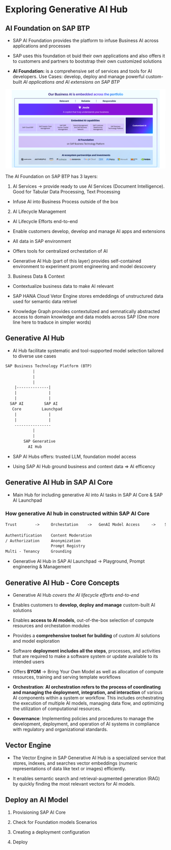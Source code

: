 # Exploring Generative AI Hub

## AI Foundation on SAP BTP

- SAP AI Foundation provides the platform to infuse Business AI across applications and processes

- SAP uses this foundation ot buid their own applications and also offers it to customers and partners to bootstrap their own customized solutions

- **AI Foundation:** is a comprehensive set of services and tools for AI developers. Use Cases: develop, deploy and manage powerful custom-built *AI applications and AI extensions on SAP BTP*

![SAP_AI_BUSINESS_SUITE](../img/1_SAP_AI_Business.png)

The AI Foundation on SAP BTP has 3 layers:

1. AI Services -> provide ready to use AI Services (Document Intelligence). Good for Tabular Data Processing, Text Processing

- Infuse AI into Business Process outside of the box

2. AI Lifecycle Management

- AI Lifecycle Efforts end-to-end

- Enable customers develop, develop and manage AI apps and extensions

- All data in SAP environment

- Offers tools for centralized orchestation of AI

- Generative AI Hub (part of this layer) provides self-contained environment to experiment promt engineering and model descovery

3. Business Data & Context

- Contextualize business data to make AI relevant

- SAP HANA Cloud Vetor Engine stores emdeddings of unstructured data used for semantic data retrivel

- Knowledge Graph provides contextulized and semnatically abstracted access to domain knowledge and data models across SAP (One more line here to traduce in simpler words)

## Generative AI Hub

- AI Hub facilitate systematic and tool-supported model selection tailored to diverse use cases

```txt
SAP Business Technology Platform (BTP)
            |
            |
            |
    |--------------|
    |              |
    |              |
  SAP AI         SAP AI
   Core         Launchpad
    |              |
    |              |
    ----------------
            |
            |
        SAP Generative
          AI Hub
```

- SAP AI Hubs offers: trusted LLM, foundation model access

- Using SAP AI Hub ground business and context data => AI efficency

## Generative AI Hub in SAP AI Core

- Main Hub for including generative AI into AI tasks in SAP AI Core & SAP AI Launchpad

### How generative AI hub in constructed within SAP AI Core

```txt
Trust        ->     Orchestation    ->   GenAI Model Access     ->    Serving / Inference Engine

Authentification    Content Moderation                                  Models built by SAP
/ Authorization     Anonymization                                       Third Party Models
                    Prompt Registry                                     Open Source Models
Multi - Tenancy     Grounding                                           Customer Provided Models
```

- Generative AI Hub in SAP AI Launchpad -> Playground, Prompt engineering & Management

## Generative AI Hub - Core Concepts

- Generative AI Hub *covers the AI lifecycle efforts end-to-end*

- Enables customers to **develop, deploy and manage** custom-built AI solutions

- Enables **access to AI models**, out-of-the-box selection of compute resources and orchestation modules

- Provides a **comprehensive toolset for building** of custom AI solutions and model exploration

- Software **deployment includes all the steps**, processes, and activities that are required to make a software system or update available to its intended users

- Offers **BYOM** -> Bring Your Own Model as well as allocation of compute resources, training and serving template workflows

- **Orchestration**: **AI orchestration refers to the process of coordinating and managing the deployment, integration, and interaction** of various AI components within a system or workflow. This includes orchestrating the execution of multiple AI models, managing data flow, and optimizing the utilization of computational resources.

- **Governance**: Implementing policies and procedures to manage the development, deployment, and operation of AI systems in compliance with regulatory and organizational standards.

## Vector Engine

- The Vector Engine in SAP Generative AI Hub is a specialized service that stores, indexes, and searches vector embeddings (numeric representations of data like text or images) efficiently.

- It enables semantic search and retrieval-augmented generation (RAG) by quickly finding the most relevant vectors for AI models.

## Deploy an AI Model

1. Provisioning SAP AI Core

2. Check for Foundation models Scenarios

3. Creating a deployment configuration

4. Deploy
